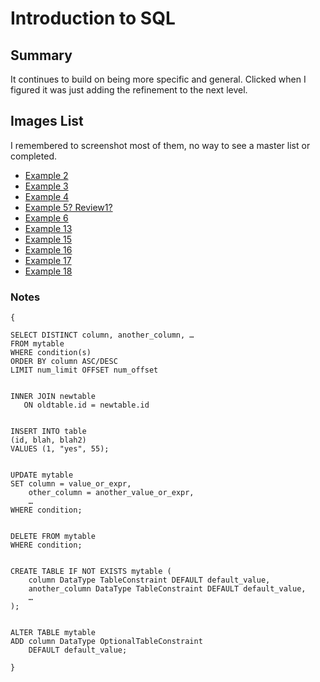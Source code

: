 # Introduction to SQL

## Summary

  It continues to build on being more specific and general. Clicked when I figured it was just adding the refinement to the next level.

## Images List

I remembered to screenshot most of them, no way to see a master list or completed.

* [Example 2](./introSQL/ex2.png)
* [Example 3](./introSQL/ex3.png)
* [Example 4](./introSQL/ex4.png)
* [Example 5? Review1?](./introSQL/ex.rv1.png)
* [Example 6](./introSQL/ex6.png)
* [Example 13](./introSQL/ex13.png)
* [Example 15](./introSQL/ex15.png)
* [Example 16](./introSQL/ex16.png)
* [Example 17](./introSQL/ex17.png)
* [Example 18](./introSQL/ex18.png)

### Notes

```
{

SELECT DISTINCT column, another_column, …
FROM mytable
WHERE condition(s)
ORDER BY column ASC/DESC
LIMIT num_limit OFFSET num_offset


INNER JOIN newtable
   ON oldtable.id = newtable.id


INSERT INTO table
(id, blah, blah2)
VALUES (1, "yes", 55);


UPDATE mytable
SET column = value_or_expr, 
    other_column = another_value_or_expr, 
    …
WHERE condition;


DELETE FROM mytable
WHERE condition;


CREATE TABLE IF NOT EXISTS mytable (
    column DataType TableConstraint DEFAULT default_value,
    another_column DataType TableConstraint DEFAULT default_value,
    …
);


ALTER TABLE mytable
ADD column DataType OptionalTableConstraint 
    DEFAULT default_value;

}
```
